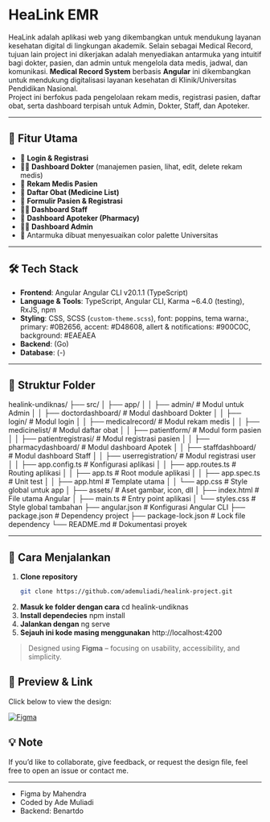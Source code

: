 # HeaLink EMR

HeaLink adalah aplikasi web yang dikembangkan untuk mendukung layanan kesehatan digital di lingkungan akademik. Selain sebagai Medical Record, tujuan lain project ini dikerjakan adalah menyediakan antarmuka yang intuitif bagi dokter, pasien, dan admin untuk mengelola data medis, jadwal, dan komunikasi. **Medical Record System** berbasis **Angular** ini dikembangkan untuk mendukung digitalisasi layanan kesehatan di Klinik/Universitas Pendidikan Nasional.  
Project ini berfokus pada pengelolaan rekam medis, registrasi pasien, daftar obat, serta dashboard terpisah untuk Admin, Dokter, Staff, dan Apoteker.

---

## 🚀 Fitur Utama
- 🔑 **Login & Registrasi**
- 👨‍⚕️ **Dashboard Dokter** (manajemen pasien, lihat, edit, delete rekam medis)
- 📑 **Rekam Medis Pasien**
- 💊 **Daftar Obat (Medicine List)**
- 📝 **Formulir Pasien & Registrasi**
- 🧑‍💼 **Dashboard Staff**
- 🏥 **Dashboard Apoteker (Pharmacy)**
- 🧑‍💻 **Dashboard Admin**
- 🎨 Antarmuka dibuat menyesuaikan color palette Universitas

---

## 🛠️ Tech Stack
- **Frontend**: Angular Angular CLI v20.1.1 (TypeScript)
- **Language & Tools**: TypeScript, Angular CLI, Karma ~6.4.0 (testing), RxJS, npm
- **Styling**: CSS, SCSS (`custom-theme.scss`), font: poppins, tema warna:, primary: #0B2656, accent: #D48608, allert & notifications: #900C0C, background: #EAEAEA
- **Backend**: (Go)
- **Database**: (-)

---

## 📂 Struktur Folder
healink-undiknas/
├── src/
│ ├── app/
│ │ ├── admin/ # Modul untuk Admin
│ │ ├── doctordashboard/ # Modul dashboard Dokter
│ │ ├── login/ # Modul login
│ │ ├── medicalrecord/ # Modul rekam medis
│ │ ├── medicinelist/ # Modul daftar obat
│ │ ├── patientform/ # Modul form pasien
│ │ ├── patientregistrasi/ # Modul registrasi pasien
│ │ ├── pharmacydashboard/ # Modul dashboard Apotek
│ │ ├── staffdashboard/ # Modul dashboard Staff
│ │ ├── userregistration/ # Modul registrasi user
│ │ ├── app.config.ts # Konfigurasi aplikasi
│ │ ├── app.routes.ts # Routing aplikasi
│ │ ├── app.ts # Root module aplikasi
│ │ ├── app.spec.ts # Unit test
│ │ ├── app.html # Template utama
│ │ └── app.css # Style global untuk app
│ ├── assets/ # Aset gambar, icon, dll
│ ├── index.html # File utama Angular
│ ├── main.ts # Entry point aplikasi
│ └── styles.css # Style global tambahan
├── angular.json # Konfigurasi Angular CLI
├── package.json # Dependency project
├── package-lock.json # Lock file dependency
└── README.md # Dokumentasi proyek

---

## 🔧 Cara Menjalankan

1. **Clone repository**
   ```bash
   git clone https://github.com/ademuliadi/healink-project.git
2. **Masuk ke folder dengan cara**
   cd healink-undiknas
3. **Install dependecies**
   npm install
4. **Jalankan dengan**
   ng serve
5. **Sejauh ini kode masing menggunakan**
   http://localhost:4200

> Designed using **Figma** – focusing on usability, accessibility, and simplicity.

## 📎 Preview & Link

Click below to view the design:

[![Figma](https://img.shields.io/badge/Figma-%23a259ff?logo=figma&logoColor=white)](https://www.figma.com/design/0osxQFCUq9c4BDjcmyuoX6/Healink-Undiknas?node-id=0-1&t=EqCGF1CuC63feuay-1)

## 💡 Note
If you’d like to collaborate, give feedback, or request the design file, feel free to open an issue or contact me.

---

- Figma by Mahendra
- Coded by Ade Muliadi
- Backend: Benartdo


